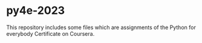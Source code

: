 # py4e-2023
This repository includes some files which are assignments of the Python for everybody Certificate on Coursera.
